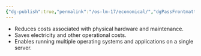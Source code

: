 ```yaml
---
{"dg-publish":true,"permalink":"/os-lm-17/economical/","dgPassFrontmatter":true}
---
```


- Reduces costs associated with physical hardware and maintenance.
- Saves electricity and other operational costs.
- Enables running multiple operating systems and applications on a single server.